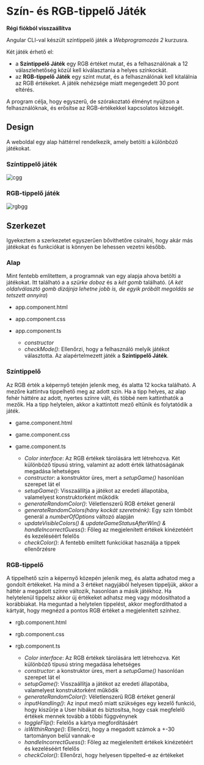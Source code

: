 # Szín- és RGB-tippelő Játék
**Régi fiókból visszaállítva**

Angular CLI-val készült színtippelő játék a *Webprogramozás 2* kurzusra.

Két játék érhető el:
* a **Színtippelő Játék** egy RGB értéket mutat, és a felhasználónak a 12 válaszlehetőség közül kell kiválasztania a helyes színkockát.
* az **RGB-tippelő Játék** egy színt mutat, és a felhasználónak kell kitalálnia az RGB értékeket. A játék nehézsége miatt megengedett 30 pont eltérés.

A program célja, hogy egyszerű, de szórakoztató élményt nyújtson a felhasználóknak, és erősítse az RGB-értékekkel kapcsolatos kézségét.
## Design
A weboldal egy alap háttérrel rendelkezik, amely betölti a különböző játékokat.
### Színtippelő játék
![cgg](https://github.com/figuranna/color-guessing-game/assets/101461379/bd87a45d-9b96-4627-add4-14fb34f7e9ef)
### RGB-tippelő játék
![rgbgg](https://github.com/figuranna/color-guessing-game/assets/101461379/6b5f5ddb-5354-4ba5-ad3a-791c59b1ff2a)

## Szerkezet
Igyekeztem a szerkezetet egyszerűen bővíthetőre csinalni, hogy akár más játékokat és funkciókat is könnyen be lehessen vezetni később.
### Alap
Mint fentebb említettem, a programnak van egy alapja ahova betölti a játékokat. Itt található a a *szürke doboz* és a *két gomb* található. (*A két oldalválasztó gomb dizájnja lehetne jobb is, de egyik próbált megoldás se tetszett annyira*)

* app.component.html
* app.component.css
* app.component.ts

  *  *constructor*
  *  *checkMode()*: Ellenőrzi, hogy a felhasználó melyik játékot választotta. Az alapértelmezett játék a **Színtippelő Játék**.
### Színtippelő
Az RGB érték a képernyő tetején jelenik meg, és alatta 12 kocka található. A mezőre kattintva tippelhető meg az adott szín. Ha a tipp helyes, az alap fehér háttére az adott, nyertes színre vált, és többé nem kattinthatók a mezők. Ha a tipp helytelen, akkor a kattintott mező eltűnik és folytatódik a játék.

* game.component.html
* game.component.css
* game.component.ts
  
  * *Color interface*: Az RGB értékek tárolására lett létrehozva. Két különböző típusú string, valamint az adott érték láthatóságának megadása lehetséges
  * *constructor*: a konstruktor üres, mert a *setupGame()* hasonlóan szerepet lát el
  * *setupGame()*: Visszaállítja a játékot az eredeti állapotába, valamelyest konstruktorként működik
  * *generateRandomColor()*: Véletlenszerű RGB értéket generál
  * *generateRandomColors(hány kockát szeretnénk)*: Egy szín tömböt generál a *numberOfOptions* változó alapján
  * *updateVisibleColors() & updateGameStatusAfterWin() & handleIncorrectGuess()*: Főleg az megjelenített értékek kinézetéért és kezeléséért felelős
  * *checkColor()*: A fentebb említett funkciókat használja a tippek ellenőrzésre
### RGB-tippelő
A tippelhető szín a képernyő közepén jelenik meg, és alatta adhatod meg a gondolt értékeket. Ha mind a 3 értéket nagyjából helyesen tippeljük, akkor a háttér a megadott színre változik, hasonlóan a másik játékhoz. Ha helytelenül tippelsz akkor új értékeket adhatsz meg vagy módosíthatod a korábbiakat. Ha meguntad a helytelen tippelést, akkor megfordíthatod a kártyát, hogy megnézd a pontos RGB értéket a megjelenített színhez.

* rgb.component.html
* rgb.component.css
* rgb.component.ts

  * *Color interface*: Az RGB értékek tárolására lett létrehozva. Két különböző típusú string megadása lehetséges
  * *constructor*: a konstruktor üres, mert a *setupGame()* hasonlóan szerepet lát el
  * *setupGame()*: Visszaállítja a játékot az eredeti állapotába, valamelyest konstruktorként működik
  * *generateRandomColor()*: Véletlenszerű RGB értéket generál
  * *inputHandling()*: Az input mező miatt szükséges egy kezelő funkció, hogy kiszűrje a User hibákat és biztosítsa, hogy csak megfelelő értékek mennek tovább a többi függvénynek
  * *toggleFlip()*: Felelős a kártya megfordításáért
  * *isWithinRange()*: Ellenőrzi, hogy a megadott számok a +-30 tartományon belül vannak-e
  * *handleIncorrectGuess()*: Főleg az megjelenített értékek kinézetéért és kezeléséért felelős
  * *checkColor()*: Ellenőrzi, hogy helyesen tippelted-e az értékeket

